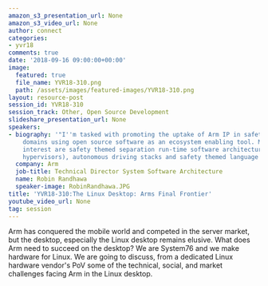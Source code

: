 ```yaml
---
amazon_s3_presentation_url: None
amazon_s3_video_url: None
author: connect
categories:
- yvr18
comments: true
date: '2018-09-16 09:00:00+00:00'
image:
  featured: true
  file_name: YVR18-310.png
  path: /assets/images/featured-images/YVR18-310.png
layout: resource-post
session_id: YVR18-310
session_track: Other, Open Source Development
slideshare_presentation_url: None
speakers:
- biography: '"I''m tasked with promoting the uptake of Arm IP in safety critical
    domains using open source software as an ecosystem enabling tool. My areas of
    interest are safety themed separation run-time software architecture (microkernels,
    hypervisors), autonomous driving stacks and safety themed language run-times."'
  company: Arm
  job-title: Technical Director System Software Architecture
  name: Robin Randhawa
  speaker-image: RobinRandhawa.JPG
title: 'YVR18-310:The Linux Desktop: Arms Final Frontier'
youtube_video_url: None
tag: session
---
```


Arm has conquered the mobile world and competed in the server market, but the desktop, especially the Linux desktop remains elusive.  What does Arm need to succeed on the desktop?  We are System76 and we make hardware for Linux. We are going to discuss, from a dedicated Linux hardware vendor's PoV some of the technical, social, and market challenges facing Arm in the Linux desktop.